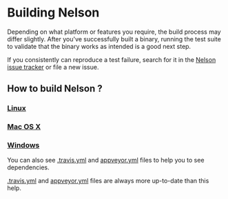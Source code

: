 # Building Nelson

Depending on what platform or features you require, the build process may
differ slightly. After you've successfully built a binary, running the
test suite to validate that the binary works as intended is a good next step.

If you consistently can reproduce a test failure, search for it in the
[Nelson issue tracker](https://github.com/Nelson-numerical-software/nelson/issues) or
file a new issue.

## How to build Nelson ?

### [Linux](BUILDIN_Linux.md)

### [Mac OS X](BUILDIN_Macos.md)

### [Windows](BUILDIN_Windows.md)


You can also see [.travis.yml](https://github.com/Nelson-numerical-software/nelson/blob/master/.travis.yml) and [appveyor.yml](https://github.com/Nelson-numerical-software/nelson/blob/master/appveyor.yml) files to help you to see dependencies.

 [.travis.yml](https://github.com/Nelson-numerical-software/nelson/blob/master/.travis.yml) and [appveyor.yml](https://github.com/Nelson-numerical-software/nelson/blob/master/appveyor.yml) files are always more up-to-date than this help.

